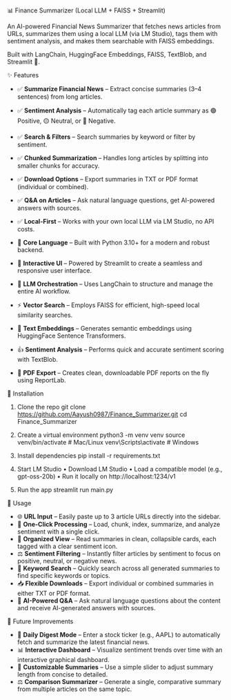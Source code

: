 📊 Finance Summarizer (Local LLM + FAISS + Streamlit)

An AI-powered Financial News Summarizer that fetches news articles from URLs, summarizes them using a local LLM (via LM Studio), tags them with sentiment analysis, and makes them searchable with FAISS embeddings.

Built with LangChain, HuggingFace Embeddings, FAISS, TextBlob, and Streamlit 🚀.

✨ Features
- ✅ **Summarize Financial News** – Extract concise summaries (3–4 sentences) from long articles.
- ✅ **Sentiment Analysis** – Automatically tag each article summary as 🟢 Positive, 🟡 Neutral, or 🔴 Negative.
- ✅ **Search & Filters** – Search summaries by keyword or filter by sentiment.
- ✅ **Chunked Summarization** – Handles long articles by splitting into smaller chunks for accuracy.
- ✅ **Download Options** – Export summaries in TXT or PDF format (individual or combined).
- ✅ **Q&A on Articles** – Ask natural language questions, get AI-powered answers with sources.
- ✅ **Local-First** – Works with your own local LLM via LM Studio, no API costs.

- 🐍 **Core Language** – Built with Python 3.10+ for a modern and robust backend.
- 🎨 **Interactive UI** – Powered by Streamlit to create a seamless and responsive user interface.
- 🔗 **LLM Orchestration** – Uses LangChain to structure and manage the entire AI workflow.
- ⚡ **Vector Search** – Employs FAISS for efficient, high-speed local similarity searches.
- 🧠 **Text Embeddings** – Generates semantic embeddings using HuggingFace Sentence Transformers.
- 👍 **Sentiment Analysis** – Performs quick and accurate sentiment scoring with TextBlob.
- 📄 **PDF Export** – Creates clean, downloadable PDF reports on the fly using ReportLab.

🚀 Installation

1.	Clone the repo
    git clone https://github.com/Aayush0987/Finance_Summarizer.git
    cd Finance_Summarizer

2.	Create a virtual environment
    python3 -m venv venv
    source venv/bin/activate   # Mac/Linux
    venv\Scripts\activate      # Windows

3.	Install dependencies
    pip install -r requirements.txt

4.	Start LM Studio
	•	Download LM Studio
	•	Load a compatible model (e.g., gpt-oss-20b)
	•	Run it locally on http://localhost:1234/v1

5.	Run the app
    streamlit run main.py

📖 Usage
- 🌐 **URL Input** – Easily paste up to 3 article URLs directly into the sidebar.
- 🚀 **One-Click Processing** – Load, chunk, index, summarize, and analyze sentiment with a single click.
- 📰 **Organized View** – Read summaries in clean, collapsible cards, each tagged with a clear sentiment icon.
- ⚖️ **Sentiment Filtering** – Instantly filter articles by sentiment to focus on positive, neutral, or negative news.
- 🔎 **Keyword Search** – Quickly search across all generated summaries to find specific keywords or topics.
- 📥 **Flexible Downloads** – Export individual or combined summaries in either TXT or PDF format.
- 💬 **AI-Powered Q&A** – Ask natural language questions about the content and receive AI-generated answers with sources.

🔮 Future Improvements
- 📅 **Daily Digest Mode** – Enter a stock ticker (e.g., AAPL) to automatically fetch and summarize the latest financial news.
- 📊 **Interactive Dashboard** – Visualize sentiment trends over time with an interactive graphical dashboard.
- 📝 **Customizable Summaries** – Use a simple slider to adjust summary length from concise to detailed.
- ⚖️ **Comparison Summarizer** – Generate a single, comparative summary from multiple articles on the same topic.
